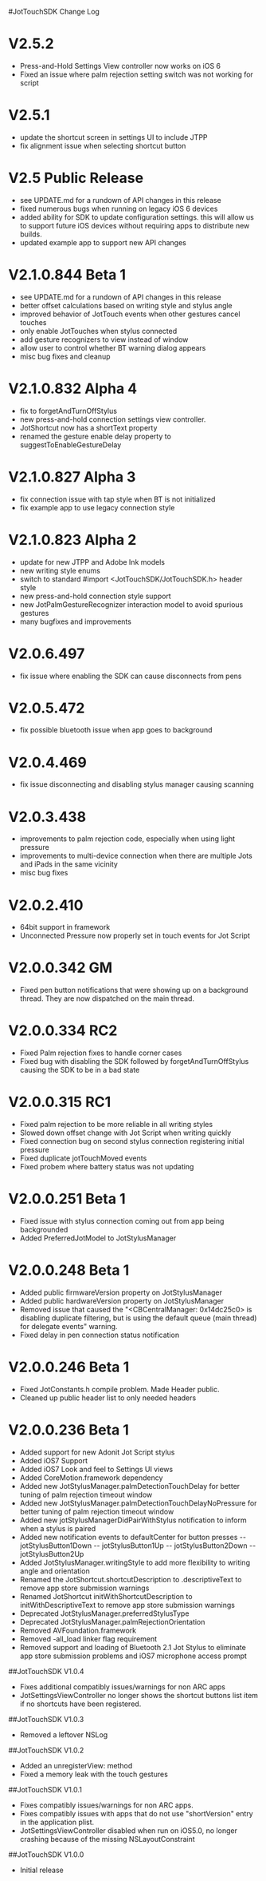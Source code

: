 #JotTouchSDK Change Log

# V2.5.2
- Press-and-Hold Settings View controller now works on iOS 6
- Fixed an issue where palm rejection setting switch was not working for script

# V2.5.1
- update the shortcut screen in settings UI to include JTPP
- fix alignment issue when selecting shortcut button

# V2.5 Public Release
- see UPDATE.md for a rundown of API changes in this release
- fixed numerous bugs when running on legacy iOS 6 devices
- added ability for SDK to update configuration settings. 
  this will allow us to support future iOS devices without
  requiring apps to distribute new builds.
- updated example app to support new API changes

# V2.1.0.844 Beta 1
- see UPDATE.md for a rundown of API changes in this release
- better offset calculations based on writing style and stylus angle
- improved behavior of JotTouch events when other gestures cancel touches
- only enable JotTouches when stylus connected
- add gesture recognizers to view instead of window
- allow user to control whether BT warning dialog appears
- misc bug fixes and cleanup


# V2.1.0.832 Alpha 4
- fix to forgetAndTurnOffStylus
- new press-and-hold connection settings view controller.
- JotShortcut now has a shortText property
- renamed the gesture enable delay property to suggestToEnableGestureDelay

# V2.1.0.827 Alpha 3
- fix connection issue with tap style when BT is not initialized
- fix example app to use legacy connection style

# V2.1.0.823 Alpha 2
- update for new JTPP and Adobe Ink models
- new writing style enums
- switch to standard #import <JotTouchSDK/JotTouchSDK.h> header style
- new press-and-hold connection style support
- new JotPalmGestureRecognizer interaction model to avoid spurious gestures
- many bugfixes and improvements


# V2.0.6.497
- fix issue where enabling the SDK can cause disconnects from pens

# V2.0.5.472
- fix possible bluetooth issue when app goes to background

# V2.0.4.469
- fix issue disconnecting and disabling stylus manager causing scanning

# V2.0.3.438
- improvements to palm rejection code, especially when using light pressure
- improvements to multi-device connection when there are multiple Jots and iPads in the same vicinity
- misc bug fixes

# V2.0.2.410
- 64bit support in framework
- Unconnected Pressure now properly set in touch events for Jot Script

# V2.0.0.342 GM
- Fixed pen button notifications that were showing up on a background thread.  They are now dispatched on the main thread.

# V2.0.0.334 RC2
- Fixed Palm rejection fixes to handle corner cases
- Fixed bug with disabling the SDK followed by forgetAndTurnOffStylus causing the SDK to be in a bad state

# V2.0.0.315 RC1
- Fixed palm rejection to be more reliable in all writing styles
- Slowed down offset change with Jot Script when writing quickly
- Fixed connection bug on second stylus connection registering initial pressure
- Fixed duplicate jotTouchMoved events
- Fixed probem where battery status was not updating

# V2.0.0.251 Beta 1
- Fixed issue with stylus connection coming out from app being backgrounded
- Added PreferredJotModel to JotStylusManager

# V2.0.0.248 Beta 1
- Added public firmwareVersion property on JotStylusManager
- Added public hardwareVersion property on JotStylusManager
- Removed issue that caused the  "<CBCentralManager: 0x14dc25c0> is disabling duplicate filtering, but is using the default queue (main thread) for delegate events" warning.
- Fixed delay in pen connection status notification

# V2.0.0.246 Beta 1
- Fixed JotConstants.h compile problem.  Made Header public.
- Cleaned up public header list to only needed headers

# V2.0.0.236 Beta 1
- Added support for new Adonit Jot Script stylus
- Added iOS7 Support
- Added iOS7 Look and feel to Settings UI views
- Added CoreMotion.framework dependency
- Added new JotStylusManager.palmDetectionTouchDelay for better tuning of palm rejection timeout window
- Added new JotStylusManager.palmDetectionTouchDelayNoPressure for better tuning of palm rejection timeout window
- Added new jotStylusManagerDidPairWithStylus notification to inform when a stylus is paired
- Added new notification events to defaultCenter for button presses
-- jotStylusButton1Down
-- jotStylusButton1Up
-- jotStylusButton2Down
-- jotStylusButton2Up
- Added JotStylusManager.writingStyle to add more flexibility to writing angle and orientation
- Renamed the JotShortcut.shortcutDescription to .descriptiveText to remove app store submission warnings
- Renamed JotShortcut initWithShortcutDescription to initWithDescriptiveText to remove app store submission warnings
- Deprecated JotStylusManager.preferredStylusType
- Deprecated JotStylusManager.palmRejectionOrientation
- Removed AVFoundation.framework
- Removed -all_load linker flag requirement
- Removed support and loading of Bluetooth 2.1 Jot Stylus to eliminate app store submission problems and iOS7 microphone access prompt

##JotTouchSDK V1.0.4
- Fixes additional compatibly issues/warnings for non ARC apps
- JotSettingsViewController no longer shows the shortcut buttons list item if no shortcuts have been registered.

##JotTouchSDK V1.0.3
- Removed a leftover NSLog 

##JotTouchSDK V1.0.2
- Added an unregisterView: method
- Fixed a memory leak with the touch gestures


##JotTouchSDK V1.0.1
- Fixes compatibly issues/warnings for non ARC apps.
- Fixes compatibly issues with apps that do not use "shortVersion" entry in the application plist.
- JotSettingsViewController disabled when run on iOS5.0, no longer crashing because of the missing NSLayoutConstraint


##JotTouchSDK V1.0.0
- Initial release

